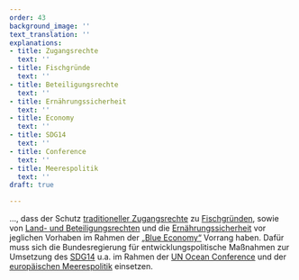 ```yaml
---
order: 43
background_image: ''
text_translation: ''
explanations:
- title: Zugangsrechte
  text: ''
- title: Fischgründe
  text: ''
- title: Beteiligungsrechte
  text: ''
- title: Ernährungssicherheit
  text: ''
- title: Economy
  text: ''
- title: SDG14
  text: ''
- title: Conference
  text: ''
- title: Meerespolitik
  text: ''
draft: true

---
```

…, dass der Schutz [traditioneller Zugangsrechte](# "Zugangsrechte") zu [Fischgründen](# "Fischgründe"), sowie von [Land- und Beteiligungsrechten](# "Beteiligungsrechte") und die [Ernährungssicherheit](# "Ernährungssicherheit") vor jeglichen Vorhaben im Rahmen der [„Blue Economy“](# "Economy") Vorrang haben. Dafür muss sich die Bundesregierung für entwicklungspolitische Maßnahmen zur Umsetzung des [SDG14](# "SDG14") u.a. im Rahmen der [UN Ocean Conference](# "Conference") und der [europäischen Meerespolitik](# "Meerespolitik") einsetzen.